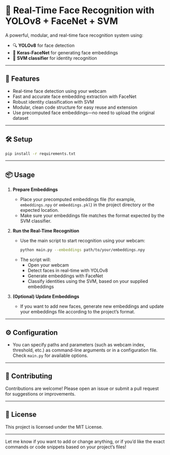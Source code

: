 
# 🎯 Real-Time Face Recognition with YOLOv8 + FaceNet + SVM

A powerful, modular, and real-time face recognition system using:
- 🔍 **YOLOv8** for face detection
- 🧠 **Keras-FaceNet** for generating face embeddings
- 🤖 **SVM classifier** for identity recognition

---

## 🚀 Features
- Real-time face detection using your webcam
- Fast and accurate face embedding extraction with FaceNet
- Robust identity classification with SVM
- Modular, clean code structure for easy reuse and extension
- Use precomputed face embeddings—no need to upload the original dataset

---

## 🛠️ Setup

```bash
pip install -r requirements.txt
```

---

## 📦 Usage

1. **Prepare Embeddings**
   - Place your precomputed embeddings file (for example, `embeddings.npy` or `embeddings.pkl`) in the project directory or the expected location.
   - Make sure your embeddings file matches the format expected by the SVM classifier.

2. **Run the Real-Time Recognition**
   - Use the main script to start recognition using your webcam:
     ```bash
     python main.py --embeddings path/to/your/embeddings.npy
     ```
   - The script will:
     - Open your webcam
     - Detect faces in real-time with YOLOv8
     - Generate embeddings with FaceNet
     - Classify identities using the SVM, based on your supplied embeddings

3. **(Optional) Update Embeddings**
   - If you want to add new faces, generate new embeddings and update your embeddings file according to the project’s format.

---

## ⚙️ Configuration

- You can specify paths and parameters (such as webcam index, threshold, etc.) as command-line arguments or in a configuration file.  
  Check `main.py` for available options.

---

## 🤝 Contributing

Contributions are welcome! Please open an issue or submit a pull request for suggestions or improvements.

---

## 📄 License

This project is licensed under the MIT License.

---

Let me know if you want to add or change anything, or if you’d like the exact commands or code snippets based on your project’s files!
